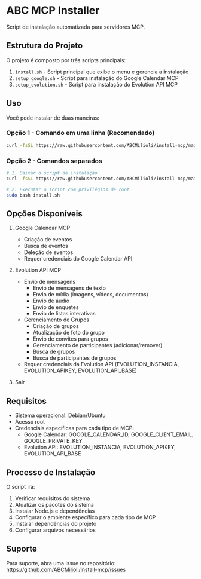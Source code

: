 # ABC MCP Installer

Script de instalação automatizada para servidores MCP.

## Estrutura do Projeto

O projeto é composto por três scripts principais:

1. `install.sh` - Script principal que exibe o menu e gerencia a instalação
2. `setup_google.sh` - Script para instalação do Google Calendar MCP
3. `setup_evolution.sh` - Script para instalação do Evolution API MCP

## Uso

Você pode instalar de duas maneiras:

### Opção 1 - Comando em uma linha (Recomendado)
```bash
curl -fsSL https://raw.githubusercontent.com/ABCMilioli/install-mcp/main/install.sh | sudo bash
```

### Opção 2 - Comandos separados
```bash
# 1. Baixar o script de instalação
curl -fsSL https://raw.githubusercontent.com/ABCMilioli/install-mcp/main/install.sh > install.sh

# 2. Executar o script com privilégios de root
sudo bash install.sh
```

## Opções Disponíveis

1. Google Calendar MCP
   - Criação de eventos
   - Busca de eventos
   - Deleção de eventos
   - Requer credenciais do Google Calendar API

2. Evolution API MCP
   - Envio de mensagens
     - Envio de mensagens de texto
     - Envio de mídia (imagens, vídeos, documentos)
     - Envio de áudio
     - Envio de enquetes
     - Envio de listas interativas
   - Gerenciamento de Grupos
     - Criação de grupos
     - Atualização de foto do grupo
     - Envio de convites para grupos
     - Gerenciamento de participantes (adicionar/remover)
     - Busca de grupos
     - Busca de participantes de grupos
   - Requer credenciais da Evolution API (EVOLUTION_INSTANCIA, EVOLUTION_APIKEY, EVOLUTION_API_BASE)

3. Sair

## Requisitos

- Sistema operacional: Debian/Ubuntu
- Acesso root
- Credenciais específicas para cada tipo de MCP:
  - Google Calendar: GOOGLE_CALENDAR_ID, GOOGLE_CLIENT_EMAIL, GOOGLE_PRIVATE_KEY
  - Evolution API: EVOLUTION_INSTANCIA, EVOLUTION_APIKEY, EVOLUTION_API_BASE

## Processo de Instalação

O script irá:

1. Verificar requisitos do sistema
2. Atualizar os pacotes do sistema
3. Instalar Node.js e dependências
4. Configurar o ambiente específico para cada tipo de MCP
5. Instalar dependências do projeto
6. Configurar arquivos necessários

## Suporte

Para suporte, abra uma issue no repositório: https://github.com/ABCMilioli/install-mcp/issues 
